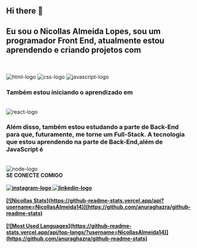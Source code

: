## Hi there 👋

<h2>Eu sou o Nicollas Almeida Lopes, sou um programador Front End, atualmente estou aprendendo e criando projetos com</h2> 
<br>
<br>

<img src="https://img.shields.io/badge/HTML5-E34F26?style=for-the-badge&logo=html5&logoColor=white" alt="html-logo" />
 <img src="https://img.shields.io/badge/CSS3-1572B6?style=for-the-badge&logo=css3&logoColor=white" alt="css-logo" />
  <img src="https://img.shields.io/badge/JavaScript-F7DF1E?style=for-the-badge&logo=javascript&logoColor=black" alt="javascript-logo" />
<br>
<h3>Também estou iniciando o aprendizado em</h3>  
<br>
<img src="https://img.shields.io/badge/react%20os-0088CC?style=for-the-badge&logo=reactos&logoColor=white" alt="react-logo" />
<br>
<h3>Além disso, também estou estudando a parte de Back-End para que, futuramente, me torne um Full-Stack. A tecnologia que estou aprendendo na parte de Back-End,além de JavaScript é</h3>
<br>
<img src="https://img.shields.io/badge/Node.js-43853D?style=for-the-badge&logo=node.js&logoColor=white" alt="node-logo" />
<br>
 <b> SE CONECTE COMIGO
 <br>
 <br>
 <a href="https://www.instagram.com/nicollas_14almeida/"><img src="https://img.shields.io/badge/Instagram-E4405F?style=for-the-badge&logo=instagram&logoColor=white" alt="instagram-logo"/>
 <a href="https://www.linkedin.com/in/nicollas-almeida-lopes/"><img src="https://img.shields.io/badge/LinkedIn-0077B5?style=for-the-badge&logo=linkedin&logoColor=white" alt="linkedin-logo"/>
 <br>
 <br>
 [![Nicollas Stats](https://github-readme-stats.vercel.app/api?username=NicollasAlmeida14)](https://github.com/anuraghazra/github-readme-stats)
 <br>
 <br>
 [![Most Used Languages](https://github-readme-stats.vercel.app/api/top-langs/?username=NicollasAlmeida14)](https://github.com/anuraghazra/github-readme-stats)
